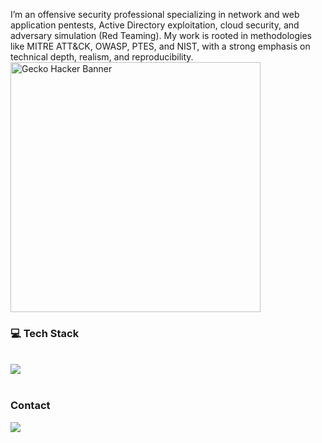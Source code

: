 
I’m an offensive security professional specializing in network and web application pentests, Active Directory exploitation, cloud security, and adversary simulation (Red Teaming). My work is rooted in methodologies like MITRE ATT&CK, OWASP, PTES, and NIST, with a strong emphasis on technical depth, realism, and reproducibility. <img src="https://i.pinimg.com/736x/19/fb/a7/19fba7fab51a07a72c82652b7f1ebd59.jpg" width="400px" alt="Gecko Hacker Banner">

### 💻 Tech Stack
<div style="display: inline_block"><br>
<img src="https://skillicons.dev/icons?i=docker,vim,azure,aws,gcp,debian,kali,py,rust,selenium,cloudflare,bash,obsidian,vscode,windows" />
</div><br>

### Contact

<div> 
  <a href="https://www.linkedin.com/in/gabriel-cybersecurity" target="_blank"><img src="https://img.shields.io/badge/-LinkedIn-%230077B5?style=for-the-badge&logo=linkedin&logoColor=white" target="_blank"></a> 
</div>
